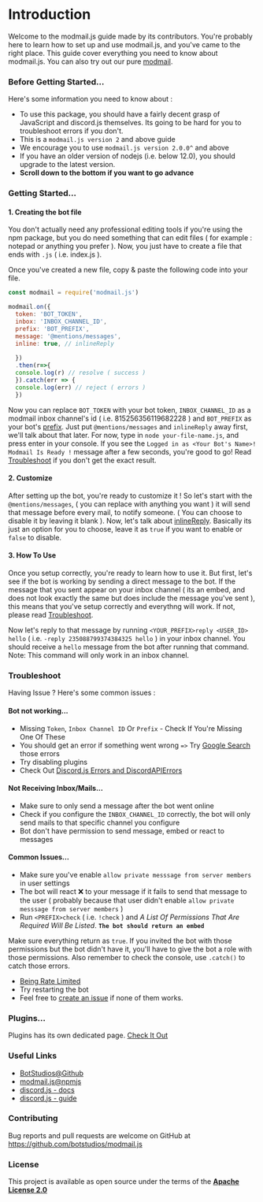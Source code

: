 <h1>Introduction</h1>

Welcome to the modmail.js guide made by its contributors. You're probably here to learn how to set up and use modmail.js, and you've came to the right place.
This guide cover everything you need to know about modmail.js. You can also try out our pure [modmail](https://github.com/botstudios/modmail). 

### **Before Getting Started**...

Here's some information you need to know about :

  - To use this package, you should have a fairly decent grasp of JavaScript and discord.js themselves. Its going to be hard for you to troubleshoot errors if you don't.
  - This is a `modmail.js version 2` and above guide
  - We encourage you to use `modmail.js version 2.0.0^` and above
  - If you have an older version of nodejs (i.e. below 12.0), you should upgrade to the latest version.
  - **Scroll down to the bottom if you want to go advance**
  
### **Getting Started**...

#### **1. Creating the bot file**

You don't actually need any professional editing tools if you're using the npm package, but you do need something that can edit files ( for example : notepad or anything you prefer ). Now, you just have to create a file that ends with `.js` ( i.e. index.js ).

Once you've created a new file, copy & paste the following code into your file.

```js
const modmail = require('modmail.js') 

modmail.on({ 
  token: 'BOT_TOKEN', 
  inbox: 'INBOX_CHANNEL_ID', 
  prefix: 'BOT_PREFIX', 
  message: '@mentions/messages', 
  inline: true, // inlineReply
  
  })
  .then(r=>{ 
  console.log(r) // resolve ( success )
  }).catch(err => {
  console.log(err) // reject ( errors )
  })
  ```
Now you can replace `BOT_TOKEN` with your bot token, `INBOX_CHANNEL_ID` as a modmail inbox channel's id ( i.e. 815256356119682228 ) and `BOT_PREFIX` as your bot's [prefix](https://modmail.js.org/prefix). Just put `@mentions/messages` and `inlineReply` away first, we'll talk about that later. For now, type in `node your-file-name.js`, and press enter in your console. If you see the `Logged in as <Your Bot's Name>! Modmail Is Ready !` message after a few seconds, you're good to go! Read [Troubleshoot](#troubleshoot) if you don't get the exact result.

#### **2. Customize**

After setting up the bot, you're ready to customize it ! So let's start with the `@mentions/messages`, ( you can replace with anything you want ) it will send that message before every mail, to notify someone. ( You can choose to disable it by leaving it blank ). Now, let's talk about [inlineReply](https://support.discord.com/hc/en-us/articles/360057382374-Replies-FAQ). Basically its just an option for you to choose, leave it as `true` if you want to enable or `false` to disable.

#### **3. How To Use**

Once you setup correctly, you're ready to learn how to use it. But first, let's see if the bot is working by sending a direct message to the bot. If the message that you sent appear on your inbox channel ( its an embed, and does not look exactly the same but does include the message you've sent ), this means that you've setup correctly and everythng will work. If not, please read [Troubleshoot](#troubleshoot).

Now let's reply to that message by running `<YOUR_PREFIX>reply <USER_ID> hello` ( i.e. `-reply 235088799374384325 hello` ) in your inbox channel. You should receive a `hello` message from the bot after running that command. Note: This command will only work in an inbox channel.

### **Troubleshoot**

Having Issue ? Here's some common issues :

#### **Bot not working...**

 - Missing `Token`, `Inbox Channel ID` Or `Prefix` - Check If You're Missing One Of These
 - You should get an error if something went wrong `=>` Try [Google Search](https://google.com) those errors
 - Try disabling plugins
 - Check Out [Discord.js Errors and DiscordAPIErrors](https://discordjs.guide/popular-topics/errors.html)

#### **Not Receiving Inbox/Mails...**

 - Make sure to only send a message after the bot went online 
 - Check if you configure the `INBOX_CHANNEL_ID` correctly, the bot will only send mails to that specific channel you configure
 - Bot don't have permission to send message, embed or react to messages 

#### **Common Issues...**
  
 - Make sure you've enable `allow private messsage from server members` in user settings 
 - The bot will react ❌ to your message if it fails to send that message to the user ( probably because that user didn't enable `allow private messsage from server members` )
 - Run `<PREFIX>check` ( i.e. `!check` ) and *A List Of Permissions That Are Required Will Be Listed*. **`The bot should return an embed`** 

Make sure everything return as `true`. If you invited the bot with those permissions but the bot didn't have it, you'll have to give the bot a role with those permissions. Also remember to check the console, use `.catch()` to catch those errors. 
 - [Being Rate Limited](https://discord.com/developers/docs/topics/rate-limits)
 - Try restarting the bot
 - Feel free to [create an issue](https://github.com/botstudios/modmail.js/issues/new) if none of them works.

### **Plugins...**

Plugins has its own dedicated page. [Check It Out](./plugins)

### **Useful Links**

- [BotStudios@Github](https://github.com/BotStudios)
- [modmail.js@npmjs](https://npmjs.com/modmail.js)
- [discord.js - docs](https://discord.js.org)
- [discord.js - guide](https://discordjs.guide)

### **Contributing**

Bug reports and pull requests are welcome on GitHub at https://github.com/botstudios/modmail.js


### **License**

This project is available as open source under the terms of the [**Apache License 2.0**](./license)


 


